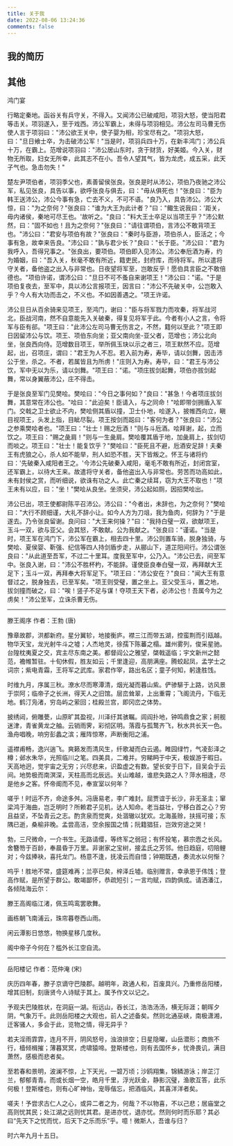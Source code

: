 ```yaml
---
title: 关于我
date: 2022-08-06 13:24:36
comments: false
---
```


## 我的简历

## 其他

鸿门宴

行略定秦地。函谷关有兵守关，不得入。又闻沛公已破咸阳，项羽大怒，使当阳君等击关。项羽遂入，至于戏西。沛公军霸上，未得与项羽相见。沛公左司马曹无伤使人言于项羽曰："沛公欲王关中，使子婴为相，珍宝尽有之。"项羽大怒，曰："旦日飨士卒，为击破沛公军！"当是时，项羽兵四十万，在新丰鸿门；沛公兵十万，在霸上。范增说项羽曰："沛公居山东时，贪于财货，好美姬。今入关，财物无所取，妇女无所幸，此其志不在小。吾令人望其气，皆为龙虎，成五采，此天子气也。急击勿失！"

楚左尹项伯者，项羽季父也，素善留侯张良。张良是时从沛公，项伯乃夜驰之沛公军，私见张良，具告以事，欲呼张良与俱去，曰："毋从俱死也！"张良曰："臣为韩王送沛公，沛公今事有急，亡去不义，不可不语。"良乃入，具告沛公。沛公大惊，曰："为之奈何？"张良曰："谁为大王为此计者？"曰："鲰生说我曰：'距关，毋内诸侯，秦地可尽王也。'故听之。"良曰："料大王士卒足以当项王乎？"沛公默然，曰："固不如也！且为之奈何？"张良曰："请往谓项伯，言沛公不敢背项王也。"沛公曰："君安与项伯有故？"张良曰："秦时与臣游，项伯杀人，臣活之；今事有急，故幸来告良。"沛公曰："孰与君少长？"良曰："长于臣。"沛公曰："君为我呼入，吾得兄事之。"张良出，要项伯。项伯即入见沛公。沛公奉卮酒为寿，约为婚姻，曰："吾入关，秋毫不敢有所近，籍吏民，封府库，而待将军。所以遣将守关者，备他盗之出入与非常也。日夜望将军至，岂敢反乎！愿伯具言臣之不敢倍德也。"项伯许诺，谓沛公曰："旦日不可不蚤自来谢项王！"沛公曰："诺。"于是项伯复夜去，至军中，具以沛公言报项王，因言曰："沛公不先破关中，公岂敢入乎？今人有大功而击之，不义也。不如因善遇之。"项王许诺。

沛公旦日从百余骑来见项王，至鸿门，谢曰："臣与将军戮力而攻秦，将军战河北，臣战河南，然不自意能先入关破秦，得复见将军于此。今者有小人之言，令将军与臣有郤。"项王曰："此沛公左司马曹无伤言之，不然，籍何以至此？"项王即日因留沛公与饮。项王、项伯东向坐；亚父南向坐-亚父者，范增也；沛公北向坐，张良西向侍。范增数目项王，举所佩玉玦以示之者三，项王默然不应。范增起，出，召项庄，谓曰："君王为人不忍。若入前为寿，寿毕，请以剑舞，因击沛公于坐，杀之。不者，若属皆且为所虏！"庄则入为寿。寿毕，曰："君王与沛公饮，军中无以为乐，请以剑舞。"项王曰："诺。"项庄拔剑起舞，项伯亦拔剑起舞，常以身翼蔽沛公，庄不得击。

于是张良至军门见樊哙。樊哙曰："今日之事何如？"良曰："甚急！今者项庄拔剑舞，其意常在沛公也。"哙曰："此迫矣！臣请入，与之同命！"哙即带剑拥盾入军门。交戟之卫士欲止不内，樊哙侧其盾以撞，卫士仆地，哙遂入，披帷西向立，瞋目视项王，头发上指，目眦尽裂。项王按剑而跽曰："客何为者？"张良曰："沛公之参乘樊哙者也。"项王曰："壮士！赐之卮酒！"则与斗卮酒。哙拜谢，起，立而饮之。项王曰："赐之彘肩！"则与一生彘肩。樊哙覆其盾于地，加彘肩上，拔剑切而啖之。项王曰："壮士！能复饮乎？"樊哙曰："臣死且不避，卮酒安足辞！夫秦王有虎狼之心，杀人如不能举，刑人如恐不胜，天下皆叛之。怀王与诸将约曰：'先破秦入咸阳者王之。'今沛公先破秦入咸阳，毫毛不敢有所近，封闭宫室，还军霸上，以待大王来。故遣将守关者，备他盗出入与非常也。劳苦而功高如此，未有封侯之赏，而听细说，欲诛有功之人。此亡秦之续耳，窃为大王不取也！"项王未有以应，曰："坐！"樊哙从良坐。坐须臾，沛公起如厕，因招樊哙出。

沛公已出，项王使都尉陈平召沛公。沛公曰："今者出，未辞也，为之奈何？"樊哙曰："大行不顾细谨，大礼不辞小让。如今人方为刀俎，我为鱼肉，何辞为？"于是遂去。乃令张良留谢。良问曰："大王来何操？"曰："我持白璧一双，欲献项王，玉斗一双，欲与亚父。会其怒，不敢献。公为我献之。"张良曰："谨诺。"当是时，项王军在鸿门下，沛公军在霸上，相去四十里。沛公则置车骑，脱身独骑，与樊哙、夏侯婴、靳强、纪信等四人持剑盾步走，从郦山下，道芷阳间行。沛公谓张良曰："从此道至吾军，不过二十里耳。度我至军中，公乃入。"沛公已去，间至军中。张良入谢，曰："沛公不胜杯杓，不能辞。谨使臣良奉白璧一双，再拜献大王足下；玉斗一双，再拜奉大将军足下。"项王曰："沛公安在？"良曰："闻大王有意督过之，脱身独去，已至军矣。"项王则受璧，置之坐上。亚父受玉斗，置之地，拔剑撞而破之，曰："唉！竖子不足与谋！夺项王天下者，必沛公也！吾属今为之虏矣！"沛公至军，立诛杀曹无伤。

---

滕王阁序
作者：王勃 (唐)

豫章故郡，洪都新府。星分翼轸，地接衡庐。襟三江而带五湖，控蛮荆而引瓯越。物华天宝，龙光射牛斗之墟；人杰地灵，徐孺下陈蕃之榻。雄州雾列，俊采星驰。台隍枕夷夏之交，宾主尽东南之美。都督阎公之雅望，棨戟遥临；宇文新州之懿范，襜帷暂驻。十旬休假，胜友如云；千里逢迎，高朋满座。腾蛟起凤，孟学士之词宗；紫电青霜，王将军之武库。家君作宰，路出名区；童子何知，躬逢胜饯。

时维九月，序属三秋。潦水尽而寒潭清，烟光凝而暮山紫。俨骖騑于上路，访风景于崇阿；临帝子之长洲，得天人之旧馆。层峦耸翠，上出重霄；飞阁流丹，下临无地。鹤汀凫渚，穷岛屿之萦回；桂殿兰宫，即冈峦之体势。

披绣闼，俯雕甍，山原旷其盈视，川泽纡其骇瞩。闾阎扑地，钟鸣鼎食之家；舸舰迷津，青雀黄龙之舳。云销雨霁，彩彻区明。落霞与孤鹜齐飞，秋水共长天一色。渔舟唱晚，响穷彭蠡之滨；雁阵惊寒，声断衡阳之浦。

遥襟甫畅，逸兴遄飞。爽籁发而清风生，纤歌凝而白云遏。睢园绿竹，气凌彭泽之樽；邺水朱华，光照临川之笔。四美具，二难并。穷睇眄于中天，极娱游于暇日。天高地迥，觉宇宙之无穷；兴尽悲来，识盈虚之有数。望长安于日下，目吴会于云间。地势极而南溟深，天柱高而北辰远。关山难越，谁悲失路之人？萍水相逢，尽是他乡之客。怀帝阍而不见，奉宣室以何年？

嗟乎！时运不齐，命途多舛。冯唐易老，李广难封。屈贾谊于长沙，非无圣主；窜梁鸿于海曲，岂乏明时？所赖君子见机，达人知命。老当益壮，宁移白首之心？穷且益坚，不坠青云之志。酌贪泉而觉爽，处涸辙以犹欢。北海虽赊，扶摇可接；东隅已逝，桑榆非晚。孟尝高洁，空余报国之情；阮籍猖狂，岂效穷途之哭！

勃，三尺微命，一介书生。无路请缨，等终军之弱冠；有怀投笔，慕宗悫之长风。舍簪笏于百龄，奉晨昏于万里。非谢家之宝树，接孟氏之芳邻。他日趋庭，叨陪鲤对；今兹捧袂，喜托龙门。杨意不逢，抚凌云而自惜；钟期既遇，奏流水以何惭？

呜乎！胜地不常，盛筵难再；兰亭已矣，梓泽丘墟。临别赠言，幸承恩于伟饯；登高作赋，是所望于群公。敢竭鄙怀，恭疏短引；一言均赋，四韵俱成。请洒潘江，各倾陆海云尔：

滕王高阁临江渚，佩玉鸣鸾罢歌舞。

画栋朝飞南浦云，珠帘暮卷西山雨。

闲云潭影日悠悠，物换星移几度秋。

阁中帝子今何在？槛外长江空自流。

---

岳阳楼记
作者：范仲淹 (宋)

庆历四年春，滕子京谪守巴陵郡。越明年，政通人和，百废具兴。乃重修岳阳楼，增其旧制，刻唐贤今人诗赋于其上。属予作文以记之。

予观夫巴陵胜状，在洞庭一湖。衔远山，吞长江，浩浩汤汤，横无际涯；朝晖夕阴，气象万千。此则岳阳楼之大观也，前人之述备矣。然则北通巫峡，南极潇湘，迁客骚人，多会于此，览物之情，得无异乎？

若夫淫雨霏霏，连月不开，阴风怒号，浊浪排空；日星隐曜，山岳潜形；商旅不行，樯倾楫摧；薄暮冥冥，虎啸猿啼。登斯楼也，则有去国怀乡，忧谗畏讥，满目萧然，感极而悲者矣。

至若春和景明，波澜不惊，上下天光，一碧万顷；沙鸥翔集，锦鳞游泳；岸芷汀兰，郁郁青青。而或长烟一空，皓月千里，浮光跃金，静影沉璧，渔歌互答，此乐何极！登斯楼也，则有心旷神怡，宠辱偕忘，把酒临风，其喜洋洋者矣。

嗟夫！予尝求古仁人之心，或异二者之为，何哉？不以物喜，不以己悲；居庙堂之高则忧其民；处江湖之远则忧其君。是进亦忧，退亦忧。然则何时而乐耶？其必曰“先天下之忧而忧，后天下之乐而乐”乎。噫！微斯人，吾谁与归？

时六年九月十五日。
